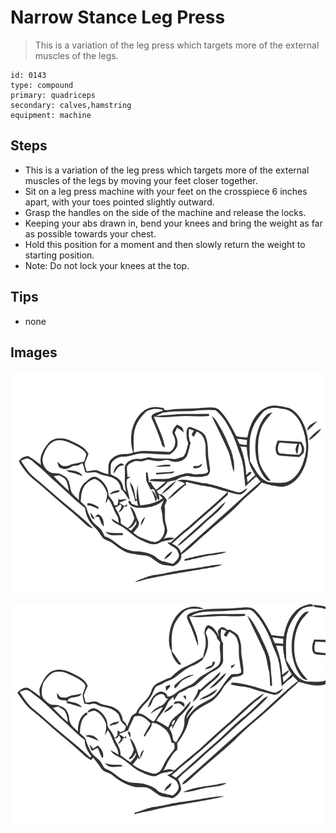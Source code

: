 # Narrow Stance Leg Press
> This is a variation of the leg press which targets more of the external muscles of the legs.

``` 
id: 0143 
type: compound 
primary: quadriceps 
secondary: calves,hamstring 
equipment: machine 
``` 

## Steps

 - This is a variation of the leg press which targets more of the external muscles of the legs by moving your feet closer together.
 - Sit on a leg press machine with your feet on the crosspiece 6 inches apart, with your toes pointed slightly outward.
 - Grasp the handles on the side of the machine and release the locks.
 - Keeping your abs drawn in, bend your knees and bring the weight as far as possible towards your chest.
 - Hold this position for a moment and then slowly return the weight to starting position.
 - Note: Do not lock your knees at the top.

## Tips

 - none

## Images

![](../svg/0143-relaxation.svg)

![](../svg/0143-tension.svg)

